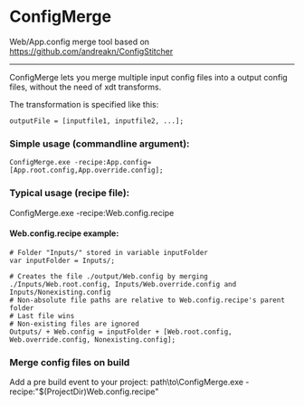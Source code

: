 # ConfigMerge
Web/App.config merge tool based on https://github.com/andreakn/ConfigStitcher

---
ConfigMerge lets you merge multiple input config files into a output config files, without the need of xdt transforms.

The transformation is specified like this:
```
outputFile = [inputfile1, inputfile2, ...];
```


### Simple usage (commandline argument):
```
ConfigMerge.exe -recipe:App.config=[App.root.config,App.override.config];
```


### Typical usage (recipe file):
ConfigMerge.exe -recipe:Web.config.recipe

#### Web.config.recipe example:
```
# Folder "Inputs/" stored in variable inputFolder
var inputFolder = Inputs/;

# Creates the file ./output/Web.config by merging ./Inputs/Web.root.config, Inputs/Web.override.config and Inputs/Nonexisting.config
# Non-absolute file paths are relative to Web.config.recipe's parent folder
# Last file wins
# Non-existing files are ignored
Outputs/ + Web.config = inputFolder + [Web.root.config, Web.override.config, Nonexisting.config];
```

### Merge config files on build
Add a pre build event to your project:
path\to\ConfigMerge.exe -recipe:"$(ProjectDir)Web.config.recipe"


